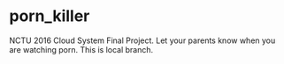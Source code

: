 # porn_killer
NCTU 2016 Cloud System Final Project. Let your parents know when you are watching porn.
This is local branch.

